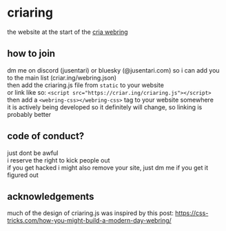 # criaring  
the website at the start of the [cria webring](https://criar.ing)  

## how to join  
dm me on discord (jusentari) or bluesky (@jusentari.com) so i can add you to the main list (criar.ing/webring.json)  
then add the criaring.js file from `static` to your website  
or link like so: `<script src="https://criar.ing/criaring.js"></script>`  
then add a `<webring-css></webring-css>` tag to your website somewhere  
it is actively being developed so it definitely will change, so linking is probably better  

## code of conduct?  
just dont be awful  
i reserve the right to kick people out  
if you get hacked i might also remove your site, just dm me if you get it figured out  

## acknowledgements
much of the design of criaring.js was inspired by this post: https://css-tricks.com/how-you-might-build-a-modern-day-webring/
